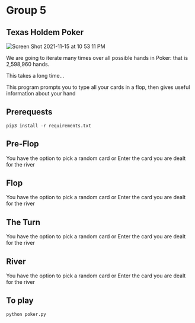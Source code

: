 # Group 5 
## Texas Holdem Poker

![Screen Shot 2021-11-15 at 10 53 11 PM](https://user-images.githubusercontent.com/61941978/141894183-cefd2f01-249d-4f85-a515-5ae55cf0b8a3.png)


We are going to iterate many times over all possible hands in Poker: that is 2,598,960 hands.

This takes a long time...

This program prompts you to type all your cards
in a flop, then gives useful information about your hand

## Prerequests
```console
pip3 install -r requirements.txt
```
## Pre-Flop 
You have the option to pick a random card
or
Enter the card you are dealt for the river

## Flop 
You have the option to pick a random card
or
Enter the card you are dealt for the river

## The Turn 
You have the option to pick a random card
or
Enter the card you are dealt for the river

## River
You have the option to pick a random card
or
Enter the card you are dealt for the river


 ## To play

 ```console
 python poker.py
 ```
